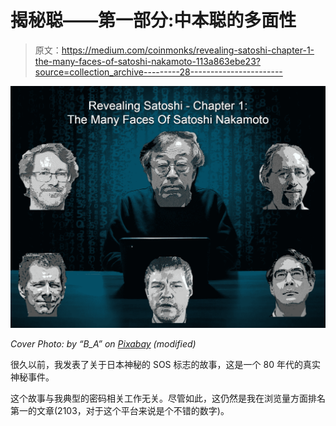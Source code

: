 # 揭秘聪——第一部分:中本聪的多面性

> 原文：<https://medium.com/coinmonks/revealing-satoshi-chapter-1-the-many-faces-of-satoshi-nakamoto-113a863ebe23?source=collection_archive---------28----------------------->

![](img/8a497da6126dd8dd206f3e4e3b53f016.png)

*Cover Photo: by “B_A” on* [*Pixabay*](https://pixabay.com/photos/hacker-silhouette-hack-anonymous-3342696/) *(modified)*

很久以前，我发表了关于日本神秘的 SOS 标志的故事，这是一个 80 年代的真实神秘事件。

这个故事与我典型的密码相关工作无关。尽管如此，这仍然是我在浏览量方面排名第一的文章(2103，对于这个平台来说是个不错的数字)。
